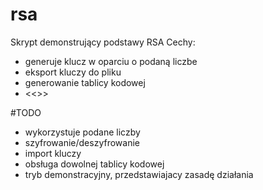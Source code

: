 # rsa
Skrypt demonstrujący podstawy RSA
Cechy:
  - generuje klucz w oparciu o podaną liczbe
  - eksport kluczy do pliku
  - generowanie tablicy kodowej
  - <<<WORK IN PROGRESS>>>


  #TODO
  - wykorzystuje podane liczby
  - szyfrowanie/deszyfrowanie
  - import kluczy
  - obsługa dowolnej tablicy kodowej
  - tryb demonstracyjny, przedstawiajacy zasadę działania

